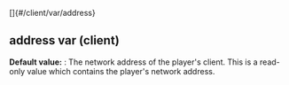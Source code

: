 []{#/client/var/address}
  ## address var (client)
  **Default value:**
  :   The network address of the player\'s client.
  This is a read-only value which contains the player\'s network address.